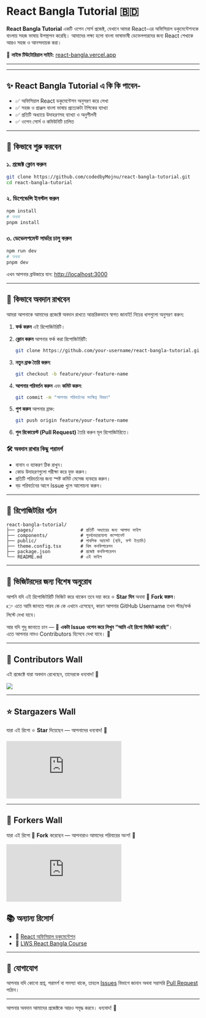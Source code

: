 # React Bangla Tutorial 🇧🇩

**React Bangla Tutorial** একটি ওপেন সোর্স প্রজেক্ট, যেখানে আমরা React-এর অফিসিয়াল ডকুমেন্টেশনকে বাংলায় সহজ ভাষায় উপস্থাপন করেছি। আমাদের লক্ষ্য হলো বাংলা ভাষাভাষী ডেভেলপারদের জন্য React শেখাকে আরও সহজ ও আনন্দদায়ক করা।

📘 **লাইভ টিউটোরিয়াল সাইট:** [react-bangla.vercel.app](https://react-bangla.vercel.app)

---

<!-- SEO & Social Meta -->
<meta name="description" content="React Bangla Tutorial - সহজ বাংলায় React শেখার জন্য ওপেন সোর্স গাইড। লাইভ টিউটোরিয়াল এবং উদাহরণ সহ।">
<meta property="og:title" content="React Bangla Tutorial 🇧🇩">
<meta property="og:description" content="React Bangla Tutorial - সহজ বাংলায় React শেখার জন্য ওপেন সোর্স গাইড।">
<meta property="og:url" content="https://github.com/codedbyMojnu/react-bangla-tutorial">
<meta property="og:image" content="https://contrib.rocks/image?repo=codedbyMojnu/react-bangla-tutorial">
<meta name="twitter:card" content="summary_large_image">

---

## ✨ React Bangla Tutorial এ কি কি পাবেন-

- ✅ অফিসিয়াল React ডকুমেন্টেশন অনুসরণ করে লেখা
- ✅ সহজ ও প্রাঞ্জল বাংলা ভাষায় প্রত্যেকটা টপিকের ব্যাখ্যা
- ✅ প্রতিটি অধ্যায়ে উদাহরণসহ ব্যাখ্যা ও অনুশীলনী
- ✅ ওপেন সোর্স ও কমিউনিটি চালিত

<hr/>

## 🚀 কিভাবে শুরু করবেন

### ১. প্রজেক্ট ক্লোন করুন

```bash
git clone https://github.com/codedbyMojnu/react-bangla-tutorial.git
cd react-bangla-tutorial
```

### ২. ডিপেন্ডেন্সি ইনস্টল করুন

```bash
npm install
# অথবা
pnpm install
```

### ৩. ডেভেলপমেন্ট সার্ভার চালু করুন

```bash
npm run dev
# অথবা
pnpm dev
```

এখন আপনার ব্রাউজারে যান: [http://localhost:3000](http://localhost:3000)

---

## 🤝 কিভাবে অবদান রাখবেন

আমরা আপনাকে আমাদের প্রজেক্টে অবদান রাখতে আন্তরিকভাবে স্বাগত জানাই! নিচের ধাপগুলো অনুসরণ করুন:

1. **ফর্ক করুন** এই রিপোজিটরিটি।
2. **ক্লোন করুন** আপনার ফর্ক করা রিপোজিটরিটি:

   ```bash
   git clone https://github.com/your-username/react-bangla-tutorial.git
   ```

3. **নতুন ব্রাঞ্চ তৈরি করুন**:

   ```bash
   git checkout -b feature/your-feature-name
   ```

4. **আপনার পরিবর্তন করুন** এবং **কমিট করুন**:

   ```bash
   git commit -m "আপনার পরিবর্তনের সংক্ষিপ্ত বিবরণ"
   ```

5. **পুশ করুন** আপনার ব্রাঞ্চ:

   ```bash
   git push origin feature/your-feature-name
   ```

6. **পুল রিকোয়েস্ট (Pull Request)** তৈরি করুন মূল রিপোজিটরিতে।

### 🛠️ অবদান রাখার কিছু পরামর্শ

- বানান ও ব্যাকরণ ঠিক রাখুন।
- কোড উদাহরণগুলো পরীক্ষা করে যুক্ত করুন।
- প্রতিটি পরিবর্তনের জন্য স্পষ্ট কমিট মেসেজ ব্যবহার করুন।
- বড় পরিবর্তনের আগে Issue খুলে আলোচনা করুন।

<hr/>

## 📂 রিপোজিটরির গঠন

```
react-bangla-tutorial/
├── pages/                 # প্রতিটি অধ্যায়ের জন্য আলাদা ফাইল
├── components/            # পুনর্ব্যবহারযোগ্য কম্পোনেন্ট
├── public/                # পাবলিক অ্যাসেট (ছবি, ফন্ট ইত্যাদি)
├── theme.config.tsx       # থিম কনফিগারেশন
├── package.json           # প্রজেক্ট কনফিগারেশন
└── README.md              # এই ফাইল
```

---

## 👋 ভিজিটরদের জন্য বিশেষ অনুরোধ

আপনি যদি এই রিপোজিটরিটি ভিজিট করে থাকেন তবে দয়া করে ⭐ **Star দিন** অথবা 🍴 **Fork করুন**।  
👉 এতে আমি জানতে পারব কে কে এখানে এসেছেন, কারণ আপনার GitHub Username তখন স্টার/ফর্ক লিস্টে দেখা যাবে।

আর যদি শুধু জানাতে চান — 📝 **একটা Issue ওপেন করে লিখুন “আমি এই রিপো ভিজিট করেছি”**।  
এতে আপনার নামও Contributors হিসেবে দেখা যাবে। 🎉

---

## 🙌 Contributors Wall

এই প্রজেক্টে যারা অবদান রেখেছেন, তাদেরকে ধন্যবাদ! 💙

<a href="https://github.com/codedbyMojnu/react-bangla-tutorial/graphs/contributors">
  <img src="https://contrib.rocks/image?repo=codedbyMojnu/react-bangla-tutorial" />
</a>

---

## ⭐ Stargazers Wall

যারা এই রিপো ⭐ **Star** দিয়েছেন — আপনাদের ধন্যবাদ! 🙏

[![Stargazers repo roster for @codedbyMojnu/react-bangla-tutorial](https://bytecrank.com/nastyox/reporoster/php/stargazersSVG.php?user=codedbyMojnu&repo=react-bangla-tutorial)](https://github.com/codedbyMojnu/react-bangla-tutorial/stargazers)

---

## 🍴 Forkers Wall

যারা এই রিপো 🍴 **Fork** করেছেন — আপনারাও আমাদের পরিবারের অংশ! 🚀

[![Forkers repo roster for @codedbyMojnu/react-bangla-tutorial](https://bytecrank.com/nastyox/reporoster/php/forkersSVG.php?user=codedbyMojnu&repo=react-bangla-tutorial)](https://github.com/codedbyMojnu/react-bangla-tutorial/network/members)

## 📚 অন্যান্য রিসোর্স

- 📘 [React অফিসিয়াল ডকুমেন্টেশন](https://react.dev/)
- 🎥 [LWS React Bangla Course](https://learnwithsumit.com/rnext)

<hr/>

## 📢 যোগাযোগ

আপনার যদি কোনো প্রশ্ন, পরামর্শ বা সমস্যা থাকে, তাহলে [Issues](https://github.com/codedbyMojnu/react-bangla-tutorial/issues) বিভাগে জানান অথবা সরাসরি [Pull Request](https://github.com/codedbyMojnu/react-bangla-tutorial/pulls) পাঠান।

<hr/>

আপনার অবদান আমাদের প্রজেক্টকে আরও সমৃদ্ধ করবে। ধন্যবাদ! 💙
